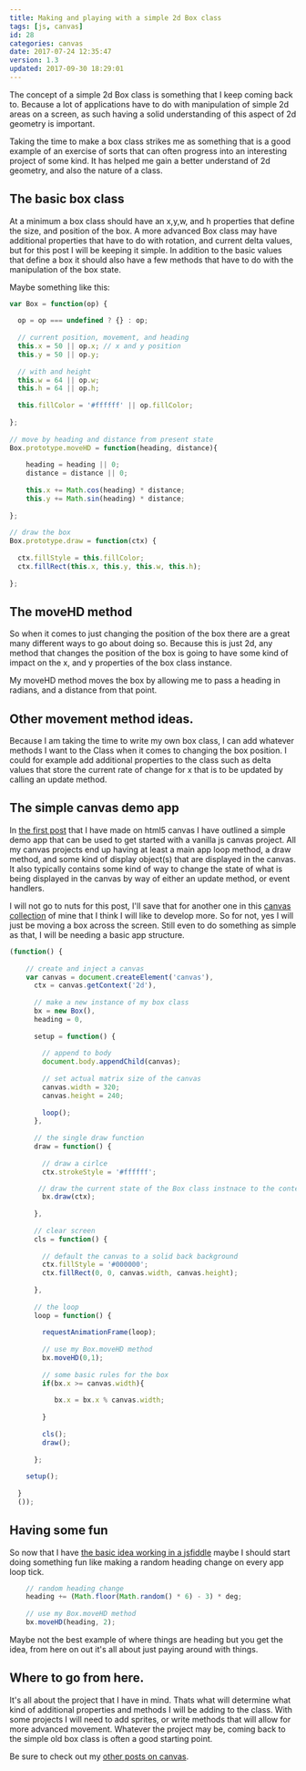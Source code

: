 ```yaml
---
title: Making and playing with a simple 2d Box class
tags: [js, canvas]
id: 28
categories: canvas
date: 2017-07-24 12:35:47
version: 1.3
updated: 2017-09-30 18:29:01
---
```


The concept of a simple 2d Box class is something that I keep coming back to. Because a lot of applications have to do with manipulation of simple 2d areas on a screen, as such having a solid understanding of this aspect of 2d geometry is important.

Taking the time to make a box class strikes me as something that is a good example of an exercise of sorts that can often progress into an interesting project of some kind. It has helped me gain a better understand of 2d geometry, and also the nature of a class.

<!-- more -->

## The basic box class

At a minimum a box class should have an x,y,w, and h properties that define the size, and position of the box. A more advanced Box class may have additional properties that have to do with rotation, and current delta values, but for this post I will be keeping it simple. In addition to the basic values that define a box it should also have a few methods that have to do with the manipulation of the box state.

Maybe something like this:

```js
var Box = function(op) {
 
  op = op === undefined ? {} : op;
 
  // current position, movement, and heading
  this.x = 50 || op.x; // x and y position
  this.y = 50 || op.y;
 
  // with and height
  this.w = 64 || op.w;
  this.h = 64 || op.h;
  
  this.fillColor = '#ffffff' || op.fillColor;
 
};
 
// move by heading and distance from present state
Box.prototype.moveHD = function(heading, distance){
 
    heading = heading || 0;
    distance = distance || 0;
    
    this.x += Math.cos(heading) * distance;
    this.y += Math.sin(heading) * distance;
 
};
 
// draw the box
Box.prototype.draw = function(ctx) {
 
  ctx.fillStyle = this.fillColor;
  ctx.fillRect(this.x, this.y, this.w, this.h);
 
};
```

## The moveHD method

So when it comes to just changing the position of the box there are a great many different ways to go about doing so. Because this is just 2d, any method that changes the position of the box is going to have some kind of impact on the x, and y properties of the box class instance.

My moveHD method moves the box by allowing me to pass a heading in radians, and a distance from that point. 

## Other movement method ideas.

Because I am taking the time to write my own box class, I can add whatever methods I want to the Class when it comes to changing the box position. I could for example add additional properties to the class such as delta values that store the current rate of change for x that is to be updated by calling an update method.


## The simple canvas demo app

In [the first post](/2017/05/17/canvas-getting-started/) that I have made on html5 canvas I have outlined a simple demo app that can be used to get started with a vanilla js canvas project. All my canvas projects end up having at least a main app loop method, a draw method, and some kind of display object(s) that are displayed in the canvas. It also typically contains some kind of way to change the state of what is being displayed in the canvas by way of either an update method, or event handlers.

I will not go to nuts for this post, I'll save that for another one in this [canvas collection](/categories/canvas/) of mine that I think I will like to develop more. So for not, yes I will just be moving a box across the screen. Still even to do something as simple as that, I will be needing a basic app structure.

```js
(function() {
 
    // create and inject a canvas
    var canvas = document.createElement('canvas'),
      ctx = canvas.getContext('2d'),
 
      // make a new instance of my box class
      bx = new Box(),
      heading = 0,
      
      setup = function() {
 
        // append to body
        document.body.appendChild(canvas);
 
        // set actual matrix size of the canvas
        canvas.width = 320;
        canvas.height = 240;
 
        loop();
      },
 
      // the single draw function
      draw = function() {
 
        // draw a cirlce
        ctx.strokeStyle = '#ffffff';

       // draw the current state of the Box class instnace to the context
        bx.draw(ctx);
 
      },
 
      // clear screen
      cls = function() {
 
        // default the canvas to a solid back background
        ctx.fillStyle = '#000000';
        ctx.fillRect(0, 0, canvas.width, canvas.height);
 
      },
 
      // the loop
      loop = function() {
 
        requestAnimationFrame(loop);
        
        // use my Box.moveHD method
        bx.moveHD(0,1);
        
        // some basic rules for the box
        if(bx.x >= canvas.width){
        
           bx.x = bx.x % canvas.width;
        
        }
        
        cls();
        draw();
 
      };
 
    setup();
 
  }
  ());
```

## Having some fun

So now that I have [the basic idea working in a jsfiddle](https://jsfiddle.net/dustinpfister/sdbcLk94/) maybe I should start doing something fun like making a random heading change on every app loop tick.

```js
    // random heading change
    heading += (Math.floor(Math.random() * 6) - 3) * deg;
 
    // use my Box.moveHD method
    bx.moveHD(heading, 2);
```


<div id="app_1" class="blog_app">
</div>
<script>

var Box = function(op) {

  op = op === undefined ? {} : op;

  // current position, movement, and heading
  this.x = 100 || op.x; // x and y position
  this.y = 50 || op.y;

  // with and height
  this.w = 64 || op.w;
  this.h = 64 || op.h;

  this.fillColor = '#ffffff' || op.fillColor;

};

// move by heading and distance from present state
Box.prototype.moveHD = function(heading, distance) {

  heading = heading || 0;
  distance = distance || 0;

  this.x += Math.cos(heading) * distance;
  this.y += Math.sin(heading) * distance;

};

// draw the box
Box.prototype.draw = function(ctx) {

  ctx.fillStyle = this.fillColor;
  ctx.fillRect(this.x, this.y, this.w, this.h);

};

(function() {

    // create and inject a canvas
    var canvas = document.createElement('canvas'),
      ctx = canvas.getContext('2d'),

      bx = new Box(),

      setup = function() {

        // append to body
        document.getElementById('app_1').appendChild(canvas);

        // set actual matrix size of the canvas
        canvas.width = 320;
        canvas.height = 240;

        loop();
      },


      heading = 0,
      deg = Math.PI / 180,
      update = function() {

       // random heading change
        heading +=  (Math.floor(Math.random() * 6) - 3) * deg;

        // use my Box.moveHD method
        bx.moveHD(heading, 2);

        // some basic rules for the box
        if (bx.x < 0 - bx.w) {

          bx.x = canvas.width - Math.abs(bx.x) % canvas.width + bx.w;

        }

        if (bx.x > canvas.width) {

          bx.x = bx.x % canvas.width - bx.w;

        }

        if (bx.y < 0 - bx.h) {

          bx.y = canvas.height - Math.abs(bx.y) % canvas.height + bx.h;

        }

        if (bx.y > canvas.height) {

          bx.y = bx.y % canvas.height - bx.h;

        }

      },

      // the single draw function
      draw = function() {

        // draw a cirlce
        ctx.strokeStyle = '#ffffff';

        // draw the current state of the Box class instnace to the context
        bx.draw(ctx);

      },

      // clear screen
      cls = function() {

        // default the canvas to a solid back background
        ctx.fillStyle = '#000000';
        ctx.fillRect(0, 0, canvas.width, canvas.height);

      },

      // the loop
      loop = function() {

        requestAnimationFrame(loop);

        update();

        cls();
        draw();

      };

    setup();

  }
  ());

</script>

Maybe not the best example of where things are heading but you get the idea, from here on out it's all about just paying around with things.

## Where to go from here.

It's all about the project that I have in mind. Thats what will determine what kind of additional properties and methods I will be adding to the class. With some projects I will need to add sprites, or write methods that will allow for more advanced movement. Whatever the project may be, coming back to the simple old box class is often a good starting point.

Be sure to check out my [other posts on canvas](/categories/canvas/).